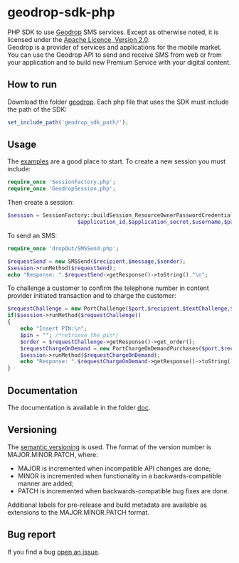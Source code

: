 geodrop-sdk-php
===============

PHP SDK to use [Geodrop](https://geodrop.com/) SMS services. Except as otherwise noted, it is licensed under the [Apache Licence, Version 2.0](http://www.apache.org/licenses/LICENSE-2.0.html).  
Geodrop is a provider of services and applications for the mobile market. You can use the Geodrop API to send and receive SMS from web or from your application and to build new Premium Service with your digital content.

How to run
-----
Download the folder [geodrop](https://github.com/geodrop/geodrop-sdk-php/tree/master/geodrop). 
Each php file that uses the SDK must include the path of the SDK:
```php
set_include_path('geodrop_sdk_path/');
```

Usage
-----
The [examples](https://github.com/geodrop/geodrop-sdk-php/tree/master/examples) are a good place to start.
To create a new session you must include:
```php
require_once 'SessionFactory.php';
require_once 'GeodropSession.php';
```
Then create a session:
```php
$session = SessionFactory::buildSession_ResourceOwnerPasswordCredentials(
                      $application_id,$application_secret,$username,$password);
```
To send an SMS:
```php
require_once 'dropOut/SMSSend.php';

$requestSend = new SMSSend($recipient,$message,$sender);
$session->runMethod($requestSend);
echo "Response: ".$requestSend->getResponse()->toString()."\n";
```
To challenge a customer to confirm the telephone number in content provider initiated transaction
and to charge the customer:

```php
$requestChallenge = new PortChallenge($port,$recipient,$textChallenge,$custom);
if($session->runMethod($requestChallenge))
{
    echo "Insert PIN:\n";
    $pin = ""; /*retrieve the pin*/
    $order = $requestChallenge->getResponse()->get_order();
    $requestChargeOnDemand = new PortChargeOnDemandPurchases($port,$recipient,$text,$order,$pin);
    $session->runMethod($requestChargeOnDemand);
    echo "Response: ".$requestChargeOnDemand->getResponse()->toString()."\n";
}
```

Documentation
-----
The documentation is available in the folder [doc](https://github.com/geodrop/geodrop-sdk-php/tree/master/doc).

Versioning
-----
The [semantic versioning](http://semver.org/) is used.
The format of the version number is MAJOR.MINOR.PATCH, where:
* MAJOR is incremented when incompatible API changes are done;
* MINOR is incremented when functionality in a backwards-compatible manner are added;
* PATCH is incremented when backwards-compatible bug fixes are done.  

Additional labels for pre-release and build metadata are available as extensions to the MAJOR.MINOR.PATCH format.  

Bug report
-----
If you find a bug [open an issue](https://github.com/geodrop/geodrop-sdk-php/issues).
